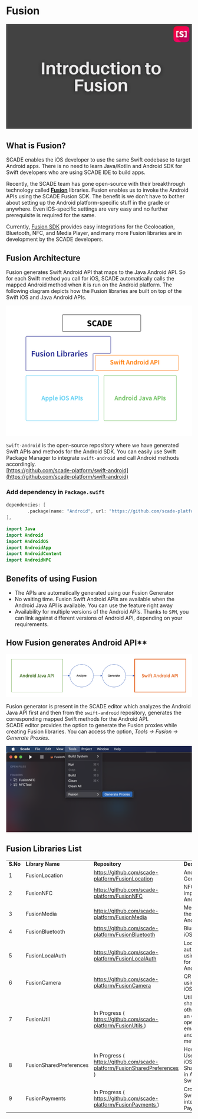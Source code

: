 # Fusion


![alt_text](images/image1.png "image_tooltip")


## What is Fusion?

SCADE enables the iOS developer to use the same Swift codebase to target Android apps. There is no need to learn Java/Kotlin and Android SDK for Swift developers who are using SCADE IDE to build apps. 

Recently, the SCADE team has gone open-source with their breakthrough technology called **[Fusion](https://docs.scade.io/docs/fusionintroduction)** libraries. Fusion enables us to invoke the Android APIs using the SCADE Fusion SDK. The benefit is we don’t have to bother about setting up the Android platform-specific stuff in the gradle or anywhere. Even iOS-specific settings are very easy and no further prerequisite is required for the same. 

Currently, [Fusion SDK](https://docs.scade.io/docs/fusion-library-overview) provides easy integrations for the Geolocation, Bluetooth, NFC, and Media Player, and many more Fusion libraries are in development by the SCADE developers. 

## Fusion Architecture

Fusion generates Swift Android API that maps to the Java Android API. So for each Swift method you call for iOS, SCADE automatically calls the mapped Android method when it is run on the Android platform. The following diagram depicts how the Fusion libraries are built on top of the Swift iOS and Java Android APIs.





![alt_text](images/image2.png "image_tooltip")


`Swift-android` is the open-source repository where we have generated Swift APIs and methods for the Android SDK. You can easily use Swift Package Manager to integrate `swift-android` and call Android methods accordingly.  
[https://github.com/scade-platform/swift-android](https://github.com/scade-platform/swift-android)


### Add dependency in `Package.swift`
```swift
dependencies: [
        .package(name: "Android", url: "https://github.com/scade-platform/swift-android.git",.branch("android/24")) 
],
```



```swift
import Java
import Android
import AndroidOS
import AndroidApp
import AndroidContent
import AndroidNFC
```


## Benefits of using Fusion



* The APIs are automatically generated using our Fusion Generator
* No waiting time. Fusion Swift Android APIs are available when the Android Java API is available. You can use the feature right away
* Availability for multiple versions of the Android APIs. Thanks to `SPM`, you can link against different versions of Android API, depending on your requirements. 

## How Fusion generates Android API**



![alt_text](images/image3.png "image_tooltip")


Fusion generator is present in the SCADE editor which analyzes the Android Java API  first and then from the `swift-android` repository, generates the corresponding mapped Swift methods for the Android API.  
SCADE editor provides the option to generate the Fusion proxies while creating Fusion libraries. You can access the option, _Tools -> Fusion -> Generate Proxies_.


![alt_text](images/image4.png "image_tooltip")


## Fusion Libraries List


<table>
  <tr>
   <td><strong>S.No</strong>
   </td>
   <td><strong>Library Name</strong>
   </td>
   <td><strong>Repository</strong>
   </td>
   <td><strong>Description</strong>
   </td>
  </tr>
  <tr>
   <td>1
   </td>
   <td>FusionLocation
   </td>
   <td><a href="https://github.com/scade-platform/FusionLocation">https://github.com/scade-platform/FusionLocation</a> 
   </td>
   <td>Android & iOS Geolocation impl
   </td>
  </tr>
  <tr>
   <td>2
   </td>
   <td>FusionNFC
   </td>
   <td><a href="https://github.com/scade-platform/FusionNFC">https://github.com/scade-platform/FusionNFC</a> 
   </td>
   <td>NFC read/write impl for iOS and Android
   </td>
  </tr>
  <tr>
   <td>3
   </td>
   <td>FusionMedia
   </td>
   <td><a href="https://github.com/scade-platform/FusionMedia">https://github.com/scade-platform/FusionMedia</a> 
   </td>
   <td>Media player for the iOS and Android platform
   </td>
  </tr>
  <tr>
   <td>4
   </td>
   <td>FusionBluetooth
   </td>
   <td><a href="https://github.com/scade-platform/FusionBluetooth">https://github.com/scade-platform/FusionBluetooth</a> 
   </td>
   <td>Bluetooth impl for iOS and Android
   </td>
  </tr>
  <tr>
   <td>5
   </td>
   <td>FusionLocalAuth
   </td>
   <td><a href="https://github.com/scade-platform/FusionLocalAuth">https://github.com/scade-platform/FusionLocalAuth</a> 
   </td>
   <td>Local authentication using biometrics for iOS and Android
   </td>
  </tr>
  <tr>
   <td>6
   </td>
   <td>FusionCamera
   </td>
   <td><a href="https://github.com/scade-platform/FusionCamera">https://github.com/scade-platform/FusionCamera</a> 
   </td>
   <td>QR code detection using Camera for iOS and Android
   </td>
  </tr>
  <tr>
   <td>7
   </td>
   <td>FusionUtil
   </td>
   <td> In Progress (<a href = "https://github.com/scade-platform/FusionUtils"> https://github.com/scade-platform/FusionUtils </a>) 
   </td>
   <td>Utility methods like share content to other apps, open an external URL, open email/phone/SMS and other utility methods.
   </td>
  </tr>
  <tr>
   <td>8
   </td>
   <td>FusionSharedPreferences
   </td>
   <td> In Progress (<a href = "https://github.com/scade-platform/FusionSharedPreferences"> https://github.com/scade-platform/FusionSharedPreferences </a>) 
   </td>
   <td>How to use UserDefaults in iOS and SharedPreferences in Android using Swift
   </td>
  </tr>
  <tr>
   <td>9
   </td>
   <td>FusionPayments
   </td>
   <td> In Progress (<a href = "https://github.com/scade-platform/FusionPayments"> https://github.com/scade-platform/FusionPayments </a>) 
   </td>
   <td>Cross-Platform Swift library to integrate Apple-Pay & Google-Pay
   </td>
  </tr>
</table>



